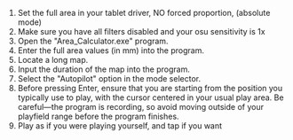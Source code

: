 1) Set the full area in your tablet driver, NO forced proportion, (absolute mode)
2) Make sure you have all filters disabled and your osu sensitivity is 1x
4) Open the "Area_Calculator.exe" program.
5) Enter the full area values (in mm) into the program.
6) Locate a long map.
7) Input the duration of the map into the program.
8) Select the "Autopilot" option in the mode selector.
9) Before pressing Enter, ensure that you are starting
from the position you typically use to play,
with the cursor centered in your usual play area.
Be careful—the program is recording, so avoid moving
outside of your playfield range before the program
finishes.
10) Play as if you were playing yourself, and tap if you want

